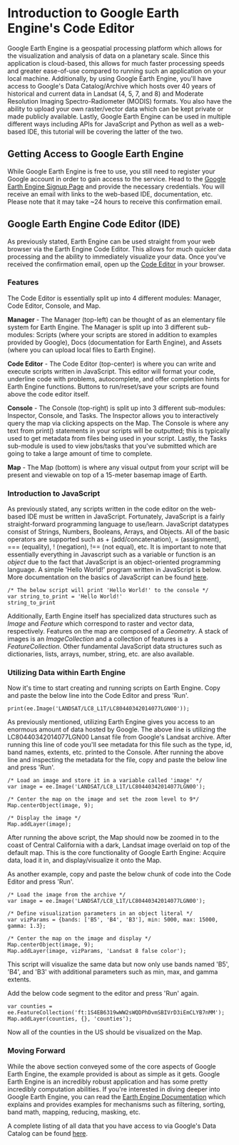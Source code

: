 # Introduction to Google Earth Engine's Code Editor

Google Earth Engine is a geospatial processing platform which allows for the visualization and analysis of data on a planetary scale. Since this application is cloud-based, this allows for much faster processing speeds and greater ease-of-use compared to running such an application on your local machine. Additionally, by using Google Earth Engine, you'll have access to Google's Data Catalog/Archive which hosts over 40 years of historical and current data in Landsat (4, 5, 7, and 8) and Moderate Resolution Imaging Spectro-Radiometer (MODIS) formats. You also have the ability to upload your own raster/vector data which can be kept private or made publicly available. Lastly, Google Earth Engine can be used in multiple different ways including APIs for JavaScript and Python as well as a web-based IDE, this tutorial will be covering the latter of the two. 

## Getting Access to Google Earth Engine

While Google Earth Engine is free to use, you still need to register your Google account in order to gain access to the service. Head to the [Google Earth Engine Signup Page](https://signup.earthengine.google.com) and provide the necessary credentials. You will receive an email with links to the web-based IDE, documentation, etc. Please note that it may take ~24 hours to receive this confirmation email.

## Google Earth Engine Code Editor (IDE)

As previously stated, Earth Engine can be used straight from your web browser via the Earth Engine Code Editor. This allows for much quicker data processing and the ability to immediately visualize your data. Once you've received the confirmation email, open up the [Code Editor](https://code.earthengine.google.com/) in your browser.

### Features

The Code Editor is essentially split up into 4 different modules: Manager, Code Editor, Console, and Map.

**Manager** - The Manager (top-left) can be thought of as an elementary file system for Earth Engine. The Manager is split up into 3 different sub-modules: Scripts (where your scripts are stored in addition to examples provided by Google), Docs (documentation for Earth Engine), and Assets (where you can upload local files to Earth Engine). 

**Code Editor** - The Code Editor (top-center) is where you can write and execute scripts written in JavaScript. This editor will format your code, underline code with problems, autocomplete, and offer completion hints for Earth Engine functions. Buttons to run/reset/save your scripts are found above the code editor itself.

**Console** - The Console (top-right) is split up into 3 different sub-modules: Inspector, Console, and Tasks. The Inspector allows you to interactively query the map via clicking apspects on the Map. The Console is where any text from print() statements in your scripts will be outputted; this is typically used to get metadata from files being used in your script. Lastly, the Tasks sub-module is used to view jobs/tasks that you've submitted which are going to take a large amount of time to complete.

**Map** - The Map (bottom) is where any visual output from your script will be present and viewable on top of a 15-meter basemap image of Earth.

### Introduction to JavaScript

As previously stated, any scripts written in the code editor on the web-based IDE must be written in JavaScript. Fortunately, JavaScript is a fairly straight-forward programming language to use/learn. JavaScript datatypes consist of Strings, Numbers, Booleans, Arrays, and Objects. All of the basic operators are supported such as + (add/concatenation), = (assignment), === (equality), ! (negation), !== (not equal), etc. It is important to note that essentially everything in Javascript such as a variable or function is an *object* due to the fact that JavaScript is an object-oriented programming language. A simple 'Hello World!' program written in JavaScript is below. More documentation on the basics of JavaScript can be found [here](https://developer.mozilla.org/en-US/Learn/Getting_started_with_the_web/JavaScript_basics).

```
/* The below script will print 'Hello World!' to the console */
var string_to_print = 'Hello World!'
string_to_print
```

Additionally, Earth Engine itself has specialized data structures such as *Image* and *Feature* which correspond to raster and vector data, respectively. Features on the map are composed of a *Geometry*. A stack of images is an *ImageCollection* and a collection of features is a *FeatureCollection*. Other fundamental JavaScript data structures such as dictionaries, lists, arrays, number, string, etc. are also available.

### Utilizing Data within Earth Engine

Now it's time to start creating and running scripts on Earth Engine. Copy and paste the below line into the Code Editor and press 'Run'.

```
print(ee.Image('LANDSAT/LC8_L1T/LC80440342014077LGN00'));
```

As previously mentioned, utilizing Earth Engine gives you access to an enormous amount of data hosted by Google. The above line is utilizing the LC80440342014077LGN00 Lansat file from Google's Landsat archive. After running this line of code you'll see metadata for this file such as the type, id, band names, extents, etc. printed to the Console. After running the above line and inspecting the metadata for the file, copy and paste the below line and press 'Run'.

```
/* Load an image and store it in a variable called 'image' */
var image = ee.Image('LANDSAT/LC8_L1T/LC80440342014077LGN00');

/* Center the map on the image and set the zoom level to 9*/
Map.centerObject(image, 9);

/* Display the image */
Map.addLayer(image);
```

After running the above script, the Map should now be zoomed in to the coast of Central California with a dark, Landsat image overlaid on top of the default map. This is the core functionality of Google Earth Engine: Acquire data, load it in, and display/visualize it onto the Map.

As another example, copy and paste the below chunk of code into the Code Editor and press 'Run'.

```
/* Load the image from the archive */
var image = ee.Image('LANDSAT/LC8_L1T/LC80440342014077LGN00');

/* Define visualization parameters in an object literal */
var vizParams = {bands: ['B5', 'B4', 'B3'], min: 5000, max: 15000, gamma: 1.3};

/* Center the map on the image and display */
Map.centerObject(image, 9);
Map.addLayer(image, vizParams, 'Landsat 8 false color');
```

This script will visualize the same data but now only use bands named 'B5', 'B4', and 'B3' with additional parameters such as min, max, and gamma extents.

Add the below code segment to the editor and press 'Run' again.

```
var counties = ee.FeatureCollection('ft:1S4EB6319wWW2sWQDPhDvmSBIVrD3iEmCLYB7nMM');
Map.addLayer(counties, {}, 'counties');
```

Now all of the counties in the US should be visualized on the Map.

### Moving Forward

While the above section conveyed some of the core aspects of Google Earth Engine, the example provided is about as simple as it gets. Google Earth Engine is an incredibly robust application and has some pretty incredibly computation abilities. If you're interested in diving deeper into Google Earth Engine, you can read the [Earth Engine Documentation](https://developers.google.com/earth-engine/getstarted) which explains and provides examples for mechanisms such as filtering, sorting, band math, mapping, reducing, masking, etc.

A complete listing of all data that you have access to via Google's Data Catalog can be found [here](https://code.earthengine.google.com/datasets).